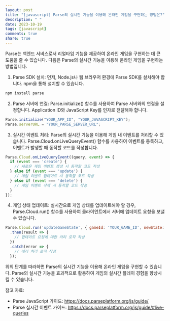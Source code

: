 ```yaml
---
layout: post
title: "[javascript] Parse의 실시간 기능을 이용해 온라인 게임을 구현하는 방법은?"
description: " "
date: 2023-10-19
tags: [javascript]
comments: true
share: true
---
```


Parse는 백엔드 서비스로서 리얼타임 기능을 제공하여 온라인 게임을 구현하는 데 큰 도움을 줄 수 있습니다. 다음은 Parse의 실시간 기능을 이용해 온라인 게임을 구현하는 방법입니다.

1. Parse SDK 설치: 먼저, Node.js나 웹 브라우저 환경에 Parse SDK를 설치해야 합니다. npm을 통해 설치할 수 있습니다.

```javascript
npm install parse
```

2. Parse 서버에 연결: Parse.initialize() 함수를 사용하여 Parse 서버와의 연결을 설정합니다. Application ID와 JavaScript Key를 인자로 전달해야 합니다.

```javascript
Parse.initialize("YOUR_APP_ID", "YOUR_JAVASCRIPT_KEY");
Parse.serverURL = "YOUR_PARSE_SERVER_URL";
```

3. 실시간 이벤트 처리: Parse의 실시간 기능을 이용해 게임 내 이벤트를 처리할 수 있습니다. Parse.Cloud.onLiveQueryEvent() 함수를 사용하여 이벤트를 등록하고, 이벤트가 발생할 때 동작할 코드를 작성합니다.

```javascript
Parse.Cloud.onLiveQueryEvent((query, event) => {
  if (event === 'create') {
    // 새로운 게임 이벤트 생성 시 동작할 코드 작성
  } else if (event === 'update') {
    // 게임 이벤트 업데이트 시 동작할 코드 작성
  } else if (event === 'delete') {
    // 게임 이벤트 삭제 시 동작할 코드 작성
  }
});
```

4. 게임 상태 업데이트: 실시간으로 게임 상태를 업데이트해야 할 경우, Parse.Cloud.run() 함수를 사용하여 클라이언트에서 서버에 업데이트 요청을 보낼 수 있습니다.

```javascript
Parse.Cloud.run('updateGameState', { gameId: 'YOUR_GAME_ID', newState: 'NEW_GAME_STATE' })
  .then(result => {
    // 업데이트 요청에 대한 처리 로직 작성
  })
  .catch(error => {
    // 에러 처리 로직 작성
  });
```

위의 단계를 따라하면 Parse의 실시간 기능을 이용해 온라인 게임을 구현할 수 있습니다. Parse의 실시간 기능을 효과적으로 활용하여 게임의 실시간 플레이 경험을 향상시킬 수 있습니다.

참고 자료:
- Parse JavaScript 가이드: https://docs.parseplatform.org/js/guide/
- Parse 실시간 이벤트 가이드: https://docs.parseplatform.org/js/guide/#live-queries